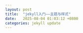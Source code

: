 ```yaml
---
layout: post
title:  "jekyll入门——主题与样式"
date:   2025-08-04 01:03:12 +0800
categories: jekyll update
---
```


